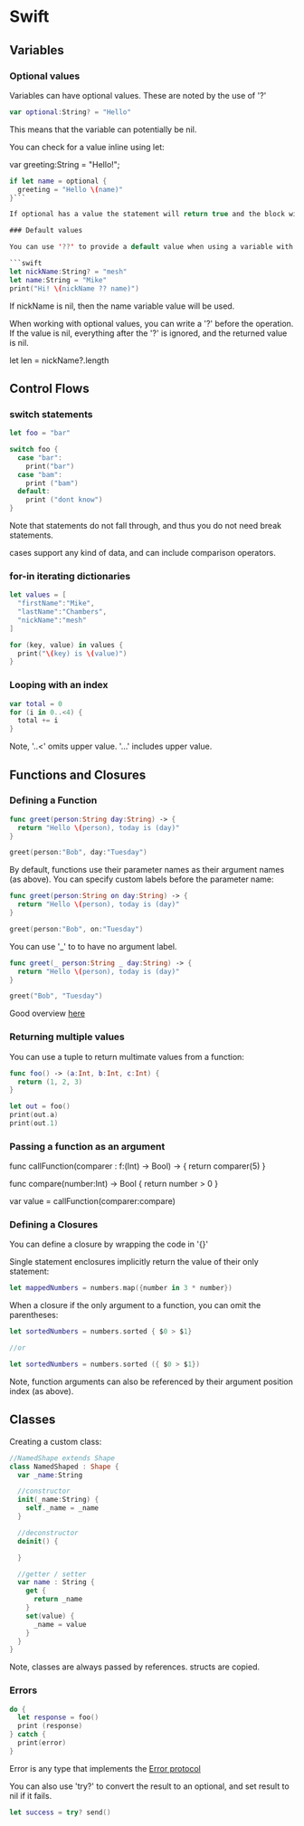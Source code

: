 # Swift

## Variables

### Optional values

Variables can have optional values. These are noted by the use of '?'

```swift
var optional:String? = "Hello"
```

This means that the variable can potentially be nil.

You can check for a value inline using let:

var greeting:String = "Hello!";

```swift
if let name = optional {
  greeting = "Hello \(name)"
}```

If optional has a value the statement will return true and the block will be executed. If its nil, it will return false, and the block will not be executed.

### Default values

You can use '??' to provide a default value when using a variable with an optional value.

```swift
let nickName:String? = "mesh"
let name:String = "Mike"
print("Hi! \(nickName ?? name)")
```

If nickName is nil, then the name variable value will be used.

When working with optional values, you can write a '?' before the operation. If the value is nil, everything after the '?' is ignored, and the returned value is nil.

let len = nickName?.length

## Control Flows

### switch statements

```swift
let foo = "bar"

switch foo {
  case "bar":
    print("bar")
  case "bam":
    print ("bam")
  default:
    print ("dont know")
}
```

Note that statements do not fall through, and thus you do not need break statements.

cases support any kind of data, and can include comparison operators.

### for-in iterating dictionaries

```swift
let values = [
  "firstName":"Mike",
  "lastName":"Chambers",
  "nickName":"mesh"
]

for (key, value) in values {
  print("\(key) is \(value)")
}
```

### Looping with an index

```swift
var total = 0
for (i in 0..<4) {
  total += i
}
```

Note, '..<' omits upper value. '...' includes upper value.

## Functions and Closures

### Defining a Function

```swift
func greet(person:String day:String) -> {
  return "Hello \(person), today is (day)"
}

greet(person:"Bob", day:"Tuesday")
```

By default, functions use their parameter names as their argument names (as above). You can specify custom labels before the parameter name:

```swift
func greet(person:String on day:String) -> {
  return "Hello \(person), today is (day)"
}

greet(person:"Bob", on:"Tuesday")
```

You can use '_' to to have no argument label.

```swift
func greet(_ person:String _ day:String) -> {
  return "Hello \(person), today is (day)"
}

greet("Bob", "Tuesday")
```

Good overview [here](https://stackoverflow.com/a/49350382)

### Returning multiple values

You can use a tuple to return multimate values from a function:

```swift
func foo() -> (a:Int, b:Int, c:Int) {
  return (1, 2, 3)
}

let out = foo()
print(out.a)
print(out.1)
```

### Passing a function as an argument

func callFunction(comparer : f:(Int) -> Bool) -> {
  return comparer(5)
}

func compare(number:Int) -> Bool {
  return number > 0
}

var value = callFunction(comparer:compare)

### Defining a Closures

You can define a closure by wrapping the code in '{}'

Single statement enclosures implicitly return the value of their only statement:

```swift
let mappedNumbers = numbers.map({number in 3 * number})
```

When a closure if the only argument to a function, you can omit the parentheses:

```swift
let sortedNumbers = numbers.sorted { $0 > $1}

//or

let sortedNumbers = numbers.sorted ({ $0 > $1})
```

Note, function arguments can also be referenced by their argument position index (as above).

## Classes

Creating a custom class:

```swift
//NamedShape extends Shape
class NamedShaped : Shape {
  var _name:String

  //constructor
  init(_name:String) {
    self._name = _name
  }

  //deconstructor
  deinit() {

  }

  //getter / setter
  var name : String {
    get {
      return _name
    }
    set(value) {
      _name = value
    }
  }
}
```

Note, classes are always passed by references. structs are copied.

### Errors

```swift
do {
  let response = foo()
  print (response)
} catch {
  print(error)
}
```

Error is any type that implements the [Error protocol](https://developer.apple.com/documentation/swift/error)

You can also use 'try?' to convert the result to an optional, and set result to nil if it fails.

```swift
let success = try? send()
```
